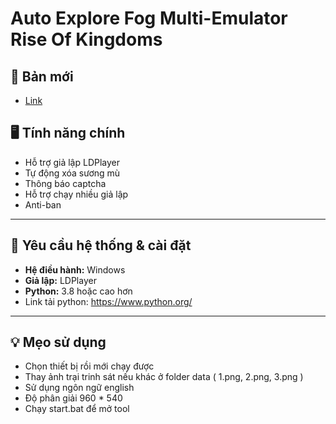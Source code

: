 # Auto Explore Fog Multi-Emulator Rise Of Kingdoms 

## 🔔 Bản mới

- [Link](https://github.com/HuuTriWork/tester)

## 🖥️ Tính năng chính

- Hỗ trợ giả lập LDPlayer
- Tự động xóa sương mù
- Thông báo captcha
- Hỗ trợ chạy nhiều giả lập
- Anti-ban

---

## 🔧 Yêu cầu hệ thống & cài đặt

- **Hệ điều hành:** Windows 
- **Giả lập:** LDPlayer
- **Python:** 3.8 hoặc cao hơn
- Link tải python: https://www.python.org/

---

## 💡 Mẹo sử dụng

- Chọn thiết bị rồi mới chạy được
- Thay ảnh trại trinh sát nếu khác ở folder data ( 1.png, 2.png, 3.png )
- Sử dụng ngôn ngữ english
- Độ phân giải 960 * 540
- Chạy start.bat để mở tool


